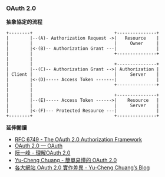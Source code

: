 ### OAuth 2.0

**抽象協定的流程**

```
+--------+                               +---------------+
|        |--(A)- Authorization Request ->|   Resource    |
|        |                               |     Owner     |
|        |<-(B)-- Authorization Grant ---|               |
|        |                               +---------------+
|        |
|        |                               +---------------+
|        |--(C)-- Authorization Grant -->| Authorization |
| Client |                               |     Server    |
|        |<-(D)----- Access Token -------|               |
|        |                               +---------------+
|        |
|        |                               +---------------+
|        |--(E)----- Access Token ------>|    Resource   |
|        |                               |     Server    |
|        |<-(F)--- Protected Resource ---|               |
+--------+                               +---------------+
```

<!--
去售票亭 (Resource Owne) 購買遊樂園兩日票 (Authorization Request)，兩日計算日期為入場開始算起，進場時須將門票 (Authorization Grant) 拿給驗票口，驗票口確認過後，會印一張入場時間跟最慢要離場的時間收據 (Access Token) 給你，你在每項遊樂設施排隊的時候，工作人員會檢查你的收據中列印的資料，核對後決定是你否可以玩這個遊樂設施。
 -->

**延伸閱讀**

* [RFC 6749 - The OAuth 2.0 Authorization Framework](https://tools.ietf.org/html/rfc6749)
* [OAuth 2.0 — OAuth](https://oauth.net/2/)
* [阮一峰 - 理解OAuth 2.0](http://www.ruanyifeng.com/blog/2014/05/oauth_2_0.html)
* [Yu-Cheng Chuang - 簡單易懂的 OAuth 2.0](https://speakerdeck.com/chitsaou/jian-dan-yi-dong-de-oauth-2-dot-0)
* [各大網站 OAuth 2.0 實作差異 - Yu-Cheng Chuang’s Blog](https://blog.yorkxin.org/2013/09/30/oauth2-implementation-differences-among-famous-sites)
